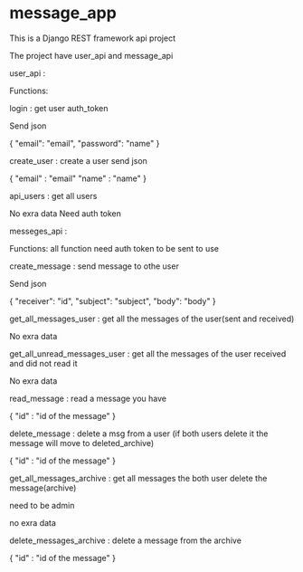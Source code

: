 # message_app

This is a Django REST framework api project

The project have user_api and message_api

user_api :

Functions:

login :  get user auth_token

Send json  

{
    "email": "email",
    "password": "name"
}

create_user  : create a user
send json 

{
"email" : "email"
"name" : "name"
}

api_users : get all users

No exra data
Need auth token


messeges_api :

Functions:
all function need auth token to be sent to use

create_message :  send message to othe user

Send json  

{
    "receiver": "id",
    "subject": "subject",
    "body": "body"
}

get_all_messages_user  : get all the messages of the user(sent and received)

No exra data


get_all_unread_messages_user : get all the messages of the user received and did not read it

No exra data

read_message : read a message you have

{
   "id" : "id of the message"
}


delete_message : delete a msg from a user (if both users delete it the message will move to deleted_archive)

{
   "id" : "id of the message"
}

get_all_messages_archive : get all messages the both user delete the message(archive)

need to be admin

no exra data

delete_messages_archive : delete a message from the archive


{
   "id" : "id of the message"
}

